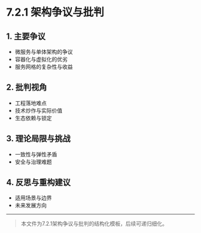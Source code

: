 # 7.2.1 架构争议与批判

## 1. 主要争议

- 微服务与单体架构的争议
- 容器化与虚拟化的优劣
- 服务网格的复杂性与收益

## 2. 批判视角

- 工程落地难点
- 技术炒作与实际价值
- 生态依赖与锁定

## 3. 理论局限与挑战

- 一致性与弹性矛盾
- 安全与治理难题

## 4. 反思与重构建议

- 适用场景与边界
- 未来发展方向

---
> 本文件为7.2.1架构争议与批判的结构化模板，后续可递归细化。
